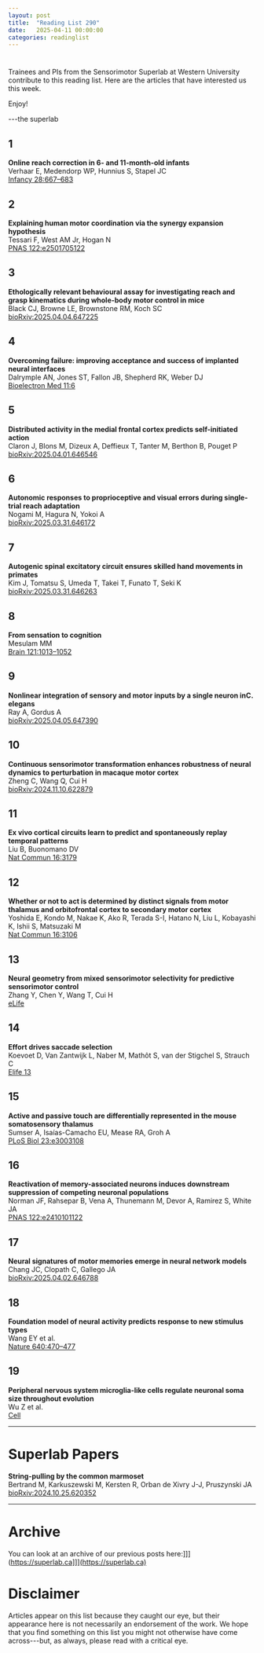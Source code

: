 ```yaml
---
layout: post
title:  "Reading List 290"
date:   2025-04-11 00:00:00
categories: readinglist
---
```


# 

Trainees and PIs from the Sensorimotor Superlab at Western University contribute to this reading list. Here are the articles that have interested us this week.  

Enjoy!  

---the superlab


## 1
**Online reach correction in 6- and 11-month-old infants**  
Verhaar E, Medendorp WP, Hunnius S, Stapel JC  
[Infancy 28:667–683](https://onlinelibrary.wiley.com/doi/abs/10.1111/infa.12524)

## 2
**Explaining human motor coordination via the synergy expansion hypothesis**  
Tessari F, West AM Jr, Hogan N  
[PNAS 122:e2501705122](https://www.pnas.org/doi/abs/10.1073/pnas.2501705122)

## 3
**Ethologically relevant behavioural assay for investigating reach and grasp kinematics during whole-body motor control in mice**  
Black CJ, Browne LE, Brownstone RM, Koch SC  
[bioRxiv:2025.04.04.647225](https://www.biorxiv.org/content/10.1101/2025.04.04.647225v1.abstract)

## 4
**Overcoming failure: improving acceptance and success of implanted neural interfaces**  
Dalrymple AN, Jones ST, Fallon JB, Shepherd RK, Weber DJ  
[Bioelectron Med 11:6](https://doi.org/10.1186/s42234-025-00168-7)

## 5
**Distributed activity in the medial frontal cortex predicts self-initiated action**  
Claron J, Blons M, Dizeux A, Deffieux T, Tanter M, Berthon B, Pouget P  
[bioRxiv:2025.04.01.646546](https://www.biorxiv.org/content/10.1101/2025.04.01.646546v1.abstract)

## 6
**Autonomic responses to proprioceptive and visual errors during single-trial reach adaptation**  
Nogami M, Hagura N, Yokoi A  
[bioRxiv:2025.03.31.646172](https://www.biorxiv.org/content/10.1101/2025.03.31.646172v1.abstract)

## 7
**Autogenic spinal excitatory circuit ensures skilled hand movements in primates**  
Kim J, Tomatsu S, Umeda T, Takei T, Funato T, Seki K  
[bioRxiv:2025.03.31.646263](https://www.biorxiv.org/content/10.1101/2025.03.31.646263v1.abstract)

## 8
**From sensation to cognition**  
Mesulam MM  
[Brain 121:1013–1052](https://academic.oup.com/brain/article-pdf/121/6/1013/17863894/1211013.pdf)

## 9
**Nonlinear integration of sensory and motor inputs by a single neuron inC. elegans**  
Ray A, Gordus A  
[bioRxiv:2025.04.05.647390](https://www.biorxiv.org/content/10.1101/2025.04.05.647390v1.abstract)

## 10
**Continuous sensorimotor transformation enhances robustness of neural dynamics to perturbation in macaque motor cortex**  
Zheng C, Wang Q, Cui H  
[bioRxiv:2024.11.10.622879](https://doi.org/10.1101/2024.11.10.622879)

## 11
**Ex vivo cortical circuits learn to predict and spontaneously replay temporal patterns**  
Liu B, Buonomano DV  
[Nat Commun 16:3179](https://www.nature.com/articles/s41467-025-58013-z)

## 12
**Whether or not to act is determined by distinct signals from motor thalamus and orbitofrontal cortex to secondary motor cortex**  
Yoshida E, Kondo M, Nakae K, Ako R, Terada S-I, Hatano N, Liu L, Kobayashi K, Ishii S, Matsuzaki M  
[Nat Commun 16:3106](https://www.nature.com/articles/s41467-025-58272-w)

## 13
**Neural geometry from mixed sensorimotor selectivity for predictive sensorimotor control**  
Zhang Y, Chen Y, Wang T, Cui H  
[eLife](https://elifesciences.org/reviewed-preprints/100064)

## 14
**Effort drives saccade selection**  
Koevoet D, Van Zantwijk L, Naber M, Mathôt S, van der Stigchel S, Strauch C  
[Elife 13](https://elifesciences.org/articles/97760)

## 15
**Active and passive touch are differentially represented in the mouse somatosensory thalamus**  
Sumser A, Isaías-Camacho EU, Mease RA, Groh A  
[PLoS Biol 23:e3003108](https://doi.org/10.1371/journal.pbio.3003108)

## 16
**Reactivation of memory-associated neurons induces downstream suppression of competing neuronal populations**  
Norman JF, Rahsepar B, Vena A, Thunemann M, Devor A, Ramirez S, White JA  
[PNAS 122:e2410101122](https://www.pnas.org/doi/abs/10.1073/pnas.2410101122)

## 17
**Neural signatures of motor memories emerge in neural network models**  
Chang JC, Clopath C, Gallego JA  
[bioRxiv:2025.04.02.646788](https://www.biorxiv.org/content/10.1101/2025.04.02.646788v1.abstract)

## 18
**Foundation model of neural activity predicts response to new stimulus types**  
Wang EY et al.  
[Nature 640:470–477](https://www.nature.com/articles/s41586-025-08829-y)

## 19
**Peripheral nervous system microglia-like cells regulate neuronal soma size throughout evolution**  
Wu Z et al.  
[Cell ](https://www.cell.com/action/showAbstract?pii=S0092867425001928)

--- 

# Superlab Papers

**String-pulling by the common marmoset**  
Bertrand M, Karkuszewski M, Kersten R, Orban de Xivry J-J, Pruszynski JA  
[bioRxiv:2024.10.25.620352](https://www.biorxiv.org/content/10.1101/2024.10.25.620352v1.abstract)

---

# Archive
You can look at an archive of our previous posts here:]]](https://superlab.ca]]](https://superlab.ca)


# Disclaimer
Articles appear on this list because they caught our eye, but their appearance here is not necessarily an endorsement of the work. We hope that you find something on this list you might not otherwise have come across---but, as always, please read with a critical eye.

